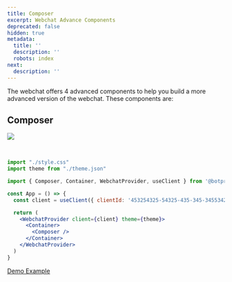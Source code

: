 ```yaml
---
title: Composer
excerpt: Webchat Advance Components
deprecated: false
hidden: true
metadata:
  title: ''
  description: ''
  robots: index
next:
  description: ''
---
```

The webchat offers 4 advanced components to help you build a more advanced version of the webchat. These components are:

## Composer

![](https://files.readme.io/b5b4cc6-image.png)

<br />

```jsx /Composer/
import "./style.css"
import theme from "./theme.json"

import { Composer, Container, WebchatProvider, useClient } from '@botpress/webchat'

const App = () => {
  const client = useClient({ clientId: '453254325-54325-435-345-345534253' })

  return (
    <WebchatProvider client={client} theme={theme}>
      <Container>
        <Composer />
      </Container>
    </WebchatProvider>
  )
}
```

[Demo Example](https://stackblitz.com/github/botpress/documentation-examples/tree/master/examples/webchat-react-composer?embed=1\&hideNavigation=1\&view=both\&file=src%2FApp.tsx)
